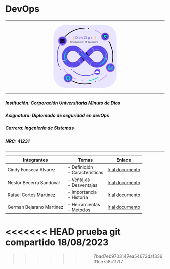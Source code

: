 
# DevOps
- - -
<p align="center"> 
    <img 
        src="./assets/svg/ImageHeader.svg" 
        alt="DevOps_img" 
        width="200" 
        height="200"
        style="border-radius: 40px"
    >
</p>

- - - 

##### *Institución*: Corporación Universitaria Minuto de Dios
##### *Asignatura*: Diplomado de seguridad en devOps
##### *Carrera*: Ingenieria de Sistemas
##### *NRC*: 41231

- - -



|           Integrantes         |               Temas               |                            Enlace                          |
| ----------------------------- | --------------------------------- | ---------------------------------------------------------- |
| Cindy Fonseca Alvarez         | - Definición<br>- Caracteristicas | [Ir al documento](https://github.com/CindyFonck/Devops_23) |
| Nestor Becerra Sandoval       | - Ventajas<br>- Desventajas       | [Ir al documento](https://github.com/CindyFonck/Devops_23) |
| Rafael Cortes Martinez        | - Importancia<br>- Historia       | [Ir al documento](https://github.com/CindyFonck/Devops_23) |
| German Bejarano Martinez      | - Herramientas<br>- Metodos       | [Ir al documento](https://github.com/CindyFonck/Devops_23) |


<<<<<<< HEAD
prueba git compartido 18/08/2023
=======
>>>>>>> 7bad7eb9703147ea54673daf33631ce7a8c117f7
